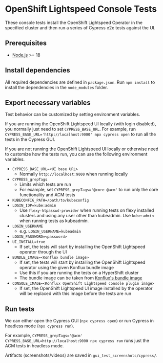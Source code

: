 # OpenShift Lightspeed Console Tests

These console tests install the OpenShift Lightspeed Operator in the specified
cluster and then run a series of Cypress e2e tests against the UI.

## Prerequisites

- [Node.js](https://nodejs.org/) >= 18

## Install dependencies

All required dependencies are defined in `package.json`. Run `npm install` to
install the dependencies in the `node_modules` folder.

## Export necessary variables

Test behavior can be customized by setting environment variables.

If you are running the OpenShift Lightspeed UI locally (with login disabled),
you normally just need to set `CYPRESS_BASE_URL`. For example, run
`CYPRESS_BASE_URL='http://localhost:9000' npx cypress open` to run all the tests
in the Cypress GUI.

If you are not running the OpenShift Lightspeed UI locally or otherwise need to
customize how the tests run, you can use the following environment variables.

- `CYPRESS_BASE_URL=<UI base URL>`
  - Normally `http://localhost:9000` when running locally
- `CYPRESS_grepTags`
  - Limits which tests are run
  - For example, set `CYPRESS_grepTags='@core @acm'` to run only the core
    functionality and ACM tests
- `KUBECONFIG_PATH=/path/to/kubeconfig`
- `LOGIN_IDP=kube:admin`
  - Use `flexy-htpasswd-provider` when running tests on flexy installed clusters
    and using any user other than kubeadmin. Use `kube:admin` when running tests
    as kubeadmin.
- `LOGIN_USERNAME`
  - e.g. `LOGIN_USERNAME=kubeadmin`
- `LOGIN_PASSWORD=<password>`
- `UI_INSTALL=true`
  - If set, the tests will start by installing the OpenShift Lightspeed operator
    through the UI
- `BUNDLE_IMAGE=<Konflux bundle image>`
  - If set, the tests will start by installing the OpenShift Lightspeed operator
    using the given Konflux bundle image
  - Use this if you are running the tests on a HyperShift cluster
  - The bundle image can be taken from
    [Konflux's bundle image](https://console.redhat.com/application-pipeline/workspaces/crt-nshift-lightspeed/applications/ols-bundle/components/test-bundle)
- `CONSOLE_IMAGE=<Konflux OpenShift Lightspeed console plugin image>`
  - If set, the OpenShift Lightspeed UI image installed by the operator will be
    replaced with this image before the tests are run

## Run tests

We can either open the Cypress GUI (`npx cypress open`) or run Cypress in
headless mode (`npx cypress run`).

For example,
`CYPRESS_grepTags='@acm' CYPRESS_BASE_URL=http://localhost:9000 npx cypress run`
runs just the ACM tests in headless mode.

Artifacts (screenshots/videos) are saved in `gui_test_screenshots/cypress/`.
